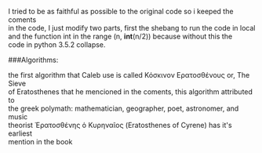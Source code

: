 I tried to be as faithful as possible to the original code so i keeped the coments\
in the code, I just modify two parts, first the shebang to run the code in local\
and the function int in the range (n, **int**(n/2)) because without this the\
code in python 3.5.2 collapse.

###Algorithms:

the first algorithm that Caleb use is called Κόσκινον Ερατοσθένους or, The Sieve\
of Eratosthenes that he mencioned in the coments, this algorithm attributed to\
the greek polymath: mathematician, geographer, poet, astronomer, and music\
theorist Ἐρατοσθένης ὁ Κυρηναῖος (Eratosthenes of Cyrene) has it's earliest\
mention in the book 
